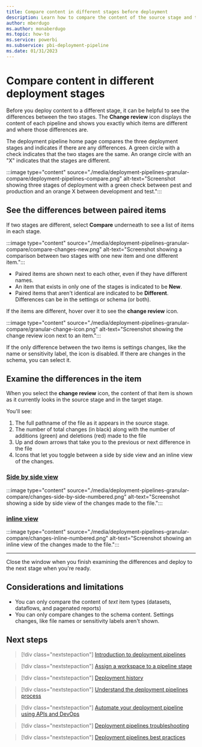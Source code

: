 ```yaml
---
title: Compare content in different stages before deployment
description: Learn how to compare the content of the source stage and target stage before deployment with the Power BI Application lifecycle management (ALM) tool
author: mberdugo
ms.author: monaberdugo
ms.topic: how-to
ms.service: powerbi
ms.subservice: pbi-deployment-pipeline
ms.date: 01/31/2023
---
```


# Compare content in different deployment stages

Before you deploy content to a different stage, it can be helpful to see the differences between the two stages. The **Change review** icon displays the content of each pipeline and shows you exactly which items are different and where those differences are.

The deployment pipeline home page compares the three deployment stages and indicates if there are any differences. A green circle with a check indicates that the two stages are the same. An orange circle with an "X" indicates that the stages are different.

:::image type="content" source="./media/deployment-pipelines-granular-compare/deployment-pipelines-compare.png" alt-text="Screenshot showing three stages of deployment with a green check between pest and production and an orange X between development and test.":::

## See the differences between paired items

If two stages are different, select **Compare** underneath to see a list of items in each stage.

:::image type="content" source="./media/deployment-pipelines-granular-compare/compare-changes-new.png" alt-text="Screenshot showing a comparison between two stages with one new item and one different item.":::

- Paired items are shown next to each other, even if they have different names.
- An item that exists in only one of the stages is indicated to be **New**.
- Paired items that aren't identical are indicated to be **Different**. Differences can be in the settings or schema (or both).

If the items are different, hover over it to see the **change review** icon.

:::image type="content" source="./media/deployment-pipelines-granular-compare/granular-change-icon.png" alt-text="Screenshot showing the change review icon next to an item.":::

If the only difference between the two items is settings changes, like the name or sensitivity label, the icon is disabled. If there are changes in the schema, you can select it.

## Examine the differences in the item

When you select the **change review** icon, the content of that item is shown as it currently looks in the source stage and in the target stage.

You'll see:

1. The full pathname of the file as it appears in the source stage.
1. The number of total changes (in black) along with the number of additions (green) and deletions (red) made to the file
1. Up and down arrows that take you to the previous or next difference in the file 
1. Icons that let you toggle between a side by side view and an inline view of the changes.

### [Side by side view](#tab/browser)

:::image type="content" source="./media/deployment-pipelines-granular-compare/changes-side-by-side-numbered.png" alt-text="Screenshot showing a side by side view of the changes made to the file.":::

### [inline view](#tab/visual-studio)

:::image type="content" source="./media/deployment-pipelines-granular-compare/changes-inline-numbered.png" alt-text="Screenshot showing an inline view of the changes made to the file.":::

---

Close the window when you finish examining the differences and deploy to the next stage when you're ready.

## Considerations and limitations

* You can only compare the content of *text* item types (datasets, dataflows, and pagenated reports)
* You can only compare changes to the schema content. Settings changes, like file names or sensitivity labels aren't shown.

## Next steps

>[!div class="nextstepaction"]
>[Introduction to deployment pipelines](deployment-pipelines-overview.md)

>[!div class="nextstepaction"]
>[Assign a workspace to a pipeline stage](deployment-pipelines-assign.md)

>[!div class="nextstepaction"]
>[Deployment history](deployment-pipelines-history.md)

>[!div class="nextstepaction"]
>[Understand the deployment pipelines process](deployment-pipelines-process.md)

>[!div class="nextstepaction"]
>[Automate your deployment pipeline using APIs and DevOps](deployment-pipelines-automation.md)

>[!div class="nextstepaction"]
>[Deployment pipelines troubleshooting](deployment-pipelines-troubleshooting.yml)

>[!div class="nextstepaction"]
>[Deployment pipelines best practices](deployment-pipelines-best-practices.md)
